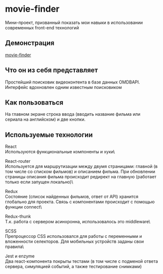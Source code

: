 # movie-finder
Мини-проект, призванный показать мои навыки в использовании современных front-end технологий
## Демонстрация
[movie-finder](https://by-arriva.github.io/movie-finder/)
## Что он из себя представляет
Простейший поисковик видеоконтента в базе данных OMDBAPI. Интерфейс вдохновлен одним известным поисковиком
## Как пользоваться
На главном экране строка ввода (вводить название фильма или сериала на английском) и две кнопки. 
## Используемые технологии
React\
Используются функциональные компоненты и хуки\

React-router\
Используется для маршрутизации между двумя страницами: главной (в том числе со списком фильмов) и описанием фильма. При обновлении страницы описания фильма происходит редирект на главную (работает только если запущен локально)\

Redux\
Состояние (список найденных фильмов, ответ от API) хранится глобально для проекта. Связь с компонентами происходит с помощью функции connect\

Redux-thunk\
Т.к. работа с сервером асинхронна, использовалось это middleware\

SCSS\
Препроцессор CSS использовался для работы с переменными и вложенности селекторов. Для мобильных устройств заданы свои правила\

Jest и enzyme\
Два react-компонента покрыты тестами (в том числе с подменой ответа сервера, симуляцией событий, а также тестирование снимками)
